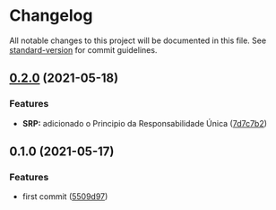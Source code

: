 # Changelog

All notable changes to this project will be documented in this file. See [standard-version](https://github.com/conventional-changelog/standard-version) for commit guidelines.

## [0.2.0](https://github.com/danielso2007/solid_typescript/compare/v0.1.0...v0.2.0) (2021-05-18)


### Features

* **SRP:**  adicionado o Principio da Responsabilidade Única ([7d7c7b2](https://github.com/danielso2007/solid_typescript/commit/7d7c7b2d6338db7714b948fcbd73504afee6386c))

## 0.1.0 (2021-05-17)


### Features

* first commit ([5509d97](https://github.com/danielso2007/solid_typescript/commit/5509d9720ac5ff44361b06f9e2579db11ed2b6b7))
